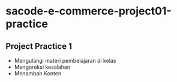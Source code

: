 # sacode-e-commerce-project01-practice
## Project Practice 1

* Mengulangi materi pembelajaran di kelas
* Mengoreksi kesalahan
* Menambah Konten
